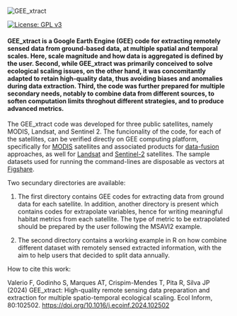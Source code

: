 ![GEE_xtract](https://user-images.githubusercontent.com/24545206/189917216-d955b4c4-160d-4d9d-ad6e-89357ff64f76.png)

[![License: GPL v3](https://img.shields.io/badge/License-GPLv3-blue.svg)](https://www.gnu.org/licenses/gpl-3.0)

#### GEE_xtract is a Google Earth Engine (GEE) code for extracting remotely sensed data from ground-based data, at multiple spatial and temporal scales. Here, scale magnitude and how data is aggregated is defined by the user. Second, while GEE_xtract was primarily conceived to solve ecological scaling issues, on the other hand, it was concomitantly adapted to retain high-quality data, thus avoiding biases and anomalies during data extraction. Third, the code was further prepared for multiple secondary needs, notably to combine data from different sources, to soften computation limits throghout different strategies, and to produce advanced metrics.

The GEE_xtract code was developed for three public satellites, namely MODIS, Landsat, and Sentinel 2.
The funcionality of the code, for each of the satellites, can be verified directly on GEE computing platform, specifically for [MODIS](https://code.earthengine.google.com/?scriptPath=users%2Fvaleriofrank%2FGEE_xtract%3AExtract_Points_MODIS) satellites and associated products for [data-fusion](https://code.earthengine.google.com/?scriptPath=users%2Fvaleriofrank%2FGEE_xtract%3AExtract_Points_MODIS_For_Data_Fusion) approaches, as well for [Landsat](https://code.earthengine.google.com/?scriptPath=users%2Fvaleriofrank%2FGEE_xtract%3AExtract_Points_Landsat) and [Sentinel-2](https://code.earthengine.google.com/?scriptPath=users%2Fvaleriofrank%2FGEE_xtract%3AExtract_Points_Sentinel) satellites. The sample datasets used for running the command-lines are disposable as vectors at [Figshare](https://figshare.com/articles/dataset/Annual_Ground_Observations_and_Study_Area/21641564).

Two secundary directories are available:

1. The first directory contains GEE codes for extracting data from ground data for each satellite. In addition, another directory is present which contains codes for extrapolate variables, hence for writing meaningful habitat metrics from each satellite. The type of metric to be extrapolated should be prepared by the user following the MSAVI2 example.

2. The second directory contains a working example in R on how combine different dataset with remotely sensed extracted information, with the aim to help users that decided to split data annually.


How to cite this work:

Valerio F, Godinho S, Marques AT, Crispim-Mendes T, Pita R, Silva JP (2024) GEE_xtract: High-quality remote sensing data preparation and extraction for multiple spatio-temporal ecological scaling. Ecol Inform, 80:102502. https://doi.org/10.1016/j.ecoinf.2024.102502
